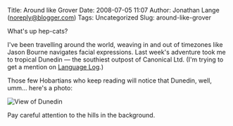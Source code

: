 Title: Around like Grover
Date: 2008-07-05 11:07
Author: Jonathan Lange (noreply@blogger.com)
Tags: Uncategorized
Slug: around-like-grover

What's up hep-cats?  
  
I've been travelling around the world, weaving in and out of timezones
like Jason Bourne navigates facial expressions. Last week's adventure
took me to tropical Dunedin — the southiest outpost of Canonical Ltd.
(I'm trying to get a mention on [Language
Log](http://itre.cis.upenn.edu/~myl/languagelog/).)  
  
Those few Hobartians who keep reading will notice that Dunedin, well,
umm... here's a photo:  
  
![View of
Dunedin](http://tusk.mumak.net/Blog-20071016/Dunedin-View.jpg "Dunedin during rush hour")  
  
Pay careful attention to the hills in the background.

